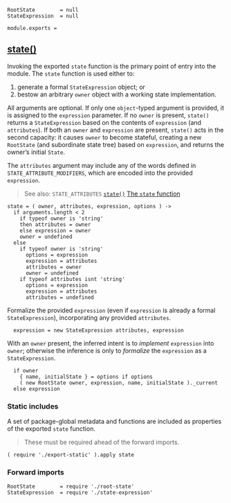     RootState        = null
    StateExpression  = null

    module.exports =



## [state()](#state-function)

Invoking the exported `state` function is the primary point of entry into the
module. The `state` function is used either to:

1. generate a formal `StateExpression` object; or
2. bestow an arbitrary `owner` object with a working state implementation.

All arguments are optional. If only one `object`-typed argument is provided,
it is assigned to the `expression` parameter. If no `owner` is present,
`state()` returns a `StateExpression` based on the contents of `expression`
(and `attributes`). If both an `owner` and `expression` are present, `state()`
acts in the second capacity: it causes `owner` to become stateful, creating a
new `RootState` (and subordinate state tree) based on `expression`, and returns
the owner’s initial `State`.

The `attributes` argument may include any of the words defined in
`STATE_ATTRIBUTE_MODIFIERS`, which are encoded into the provided `expression`.

> See also: `STATE_ATTRIBUTES`
> [`state()`](/api/#state-function)
> [The `state` function](/docs/#getting-started--the-state-function)

    state = ( owner, attributes, expression, options ) ->
      if arguments.length < 2
        if typeof owner is 'string'
        then attributes = owner
        else expression = owner
        owner = undefined
      else
        if typeof owner is 'string'
          options = expression
          expression = attributes
          attributes = owner
          owner = undefined
        if typeof attributes isnt 'string'
          options = expression
          expression = attributes
          attributes = undefined

Formalize the provided `expression` (even if `expression` is already a formal
`StateExpression`), incorporating any provided `attributes`.

      expression = new StateExpression attributes, expression

With an `owner` present, the inferred intent is to *implement* `expression`
into `owner`; otherwise the inference is only to *formalize* the `expression`
as a `StateExpression`.

      if owner
        { name, initialState } = options if options
        ( new RootState owner, expression, name, initialState )._current
      else expression



### Static includes

A set of package-global metadata and functions are included as properties of
the exported `state` function.

> These must be required ahead of the forward imports.

    ( require './export-static' ).apply state



### Forward imports

    RootState        = require './root-state'
    StateExpression  = require './state-expression'
